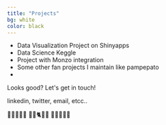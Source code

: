 ```yaml
---
title: "Projects"
bg: white
color: black
---
```


- Data Visualization Project on Shinyapps
- Data Science Keggle
- Project with Monzo integration
- Some other fan projects I maintain like pampepato
- 

Looks good? Let's get in touch!


linkedin, twitter, email, etcc..


🌌🌌🌌🌌🌌
🌌🍕🐈🌭🌌
🌌🌌🌌🌌🌌
